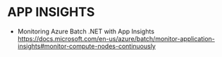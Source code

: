 # APP INSIGHTS

* Monitoring Azure Batch .NET with App Insights <https://docs.microsoft.com/en-us/azure/batch/monitor-application-insights#monitor-compute-nodes-continuously>